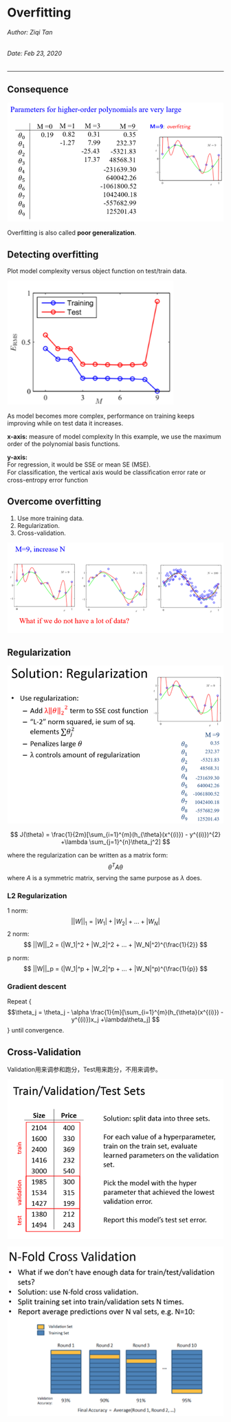 # Overfitting
###### Author: Ziqi Tan
###### Date: Feb 23, 2020
--- 

<script type="text/javascript" src="http://cdn.mathjax.org/mathjax/latest/MathJax.js?config=default"></script>

## Consequence

![alt text](./Overfitting-Images/consequence.png)

Overfitting is also called **poor generalization**.

## Detecting overfitting
Plot model complexity versus object function on test/train data.

![alt text](./Overfitting-Images/detecting-overfitting.png)

As model becomes more complex, performance on training keeps improving while on test data it increases.

**x-axis:** measure of model complexity In this example, we use the maximum order of the polynomial basis functions. 

**y-axis:**  
For regression, it would be SSE or mean SE (MSE).  
For classiﬁcation, the vertical axis would be classiﬁcation error rate or cross-entropy error function 
 
## Overcome overfitting
1. Use more training data.
2. Regularization.
3. Cross-validation.

![alt text](./Overfitting-Images/use-more-data.png)

## Regularization

![alt text](./Overfitting-Images/regularization.png)

$$
J(\theta) = \frac{1}{2m}[\sum_{i=1}^{m}(h_{\theta}(x^{(i)}) - y^{(i)})^{2}
+\lambda \sum_{j=1}^{n}\theta_j^2]
$$

where the regularization can be written as a matrix form:
$$
\theta^T A \theta
$$
where $A$ is a symmetric matrix, serving the same purpose as $\lambda$ does.

### L2 Regularization
1 norm:
$$
||W||_1 = |W_1| + |W_2| + ... + |W_N|
$$
2 norm:
$$
||W||_2 = (|W_1|^2 + |W_2|^2 + ... + |W_N|^2)^{\frac{1}{2}}
$$

p norm:
$$
||W||_p = (|W_1|^p + |W_2|^p + ... + |W_N|^p)^{\frac{1}{p}}
$$

### Gradient descent
Repeat {
$$\theta_j = \theta_j - \alpha \frac{1}{m}[\sum_{i=1}^{m}(h_{\theta}(x^{(i)}) - y^{(i)})x_j
+\lambda\theta_j]
$$
} until convergence.

## Cross-Validation
Validation用来调参和跑分，Test用来跑分，不用来调参。

![alt text](./Overfitting-Images/Train-Validation-Test.png)

![alt text](./Overfitting-Images/cross-validation.png)

